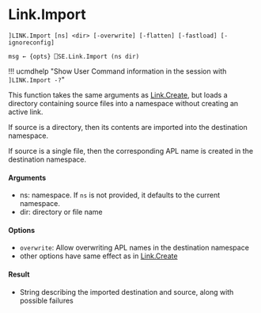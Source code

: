 # Link.Import

    ]LINK.Import [ns] <dir> [-overwrite] [-flatten] [-fastload] [-ignoreconfig]
    
    msg ← {opts} ⎕SE.Link.Import (ns dir)

!!! ucmdhelp "Show User Command information in the session with `]LINK.Import -?`"

This function takes the same arguments as [Link.Create](Link.Create.md), but loads a directory containing source files into a namespace without creating an active link.

If source is a directory, then its contents are imported into the destination namespace.

If source is a single file, then the corresponding APL name is created in the destination namespace.

#### Arguments

- ns: namespace. If `ns` is not provided, it defaults to the current namespace.
- dir: directory or file name

#### Options

- `overwrite`: Allow overwriting APL names in the destination namespace
- other options have same effect as in [Link.Create](Link.Create.md)

#### Result

- String describing the imported destination and source, along with possible failures
